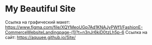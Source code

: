 # My Beautiful Site
Ссылка на графический макет: https://www.figma.com/file/XQYMeoUGp7Ad1KNAJyPWf1/FashionE-CommerceWebsiteLandingpage-(1)?t=n3nJr6kiD0tzLh5p-6
Ссылка на сайт: https://aquuee.github.io/Site/
